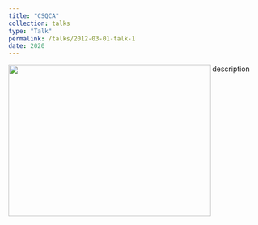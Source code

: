 ```yaml
---
title: "CSQCA"
collection: talks
type: "Talk"
permalink: /talks/2012-03-01-talk-1
date: 2020
---
```

description <img src="http://SendurLanter.github.io/files/dissemination.gif"  width="400" height="300" align=left >
